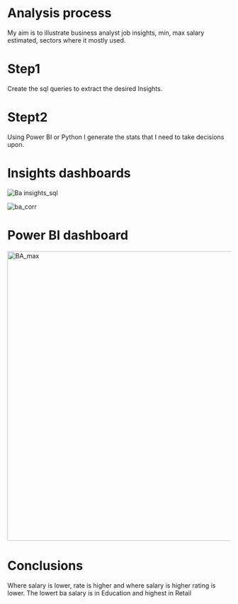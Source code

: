# Analysis process 
My aim is to illustrate business analyst job insights, min, max salary estimated, sectors where it mostly used.

# Step1 
Create the sql queries to extract the desired Insights.

# Stept2 
Using Power BI or Python I generate the stats that I need to take decisions upon. 

# Insights dashboards 

![Ba insights_sql](https://user-images.githubusercontent.com/47668423/105491902-60ef5400-5cb7-11eb-87c3-ef53da8d3239.png)

![ba_corr](https://user-images.githubusercontent.com/47668423/105491904-62208100-5cb7-11eb-94db-43d2cbb27645.png)

# Power BI dashboard

<img width="653" alt="BA_max" src="https://user-images.githubusercontent.com/47668423/105511432-2a720300-5cd0-11eb-85dc-8aed54e8943b.png">


# Conclusions

Where salary is lower, rate is higher and where salary is higher rating is lower. 
The lowert ba salary is in Education and highest in Retail


